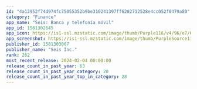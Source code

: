 ```yaml
---
id: "4a13952f74d974fc75055352b9be310241397ff6202712528e4cc052f0479a80"
category: "Finance"
app_name: "Seis: Banca y telefonía móvil"
app_id: 1581302645
app_icon: https://is1-ssl.mzstatic.com/image/thumb/Purple116/v4/96/e7/66/96e76674-740a-29ab-8684-6b17967c8f0a/AppIcon-0-1x_U007emarketing-0-7-0-85-220-0.png/1024x1024bb.png
app_screenshot: https://is1-ssl.mzstatic.com/image/thumb/PurpleSource116/v4/4f/ad/80/4fad80d9-7215-f2f4-3089-434816adb27d/d1b3aba3-6a46-478a-94ed-974f58290dcc_iPhone_6.5__1.jpg/1242x2688bb.png
publisher_id: 1581303007
publisher_name: "Seis Inc."
rank: 262
most_recent_release: 2024-02-04 00:00:00
release_count_in_past_year: 63
release_count_in_past_year_category: 20
release_count_in_past_year_top_in_category: 28
---
```

